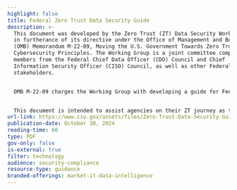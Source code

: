 ```yaml
---
highlight: false
title: Federal Zero Trust Data Security Guide
description: >-
  This document was developed by the Zero Trust (ZT) Data Security Working Group
  in furtherance of its directive under the Office of Management and Budget
  (OMB) Memorandum M-22-09, Moving the U.S. Government Towards Zero Trust
  Cybersecurity Principles. The Working Group is a joint committee comprised of
  members from the Federal Chief Data Officer (CDO) Council and Chief
  Information Security Officer (CISO) Council, as well as other Federal
  stakeholders.


  OMB M-22-09 charges the Working Group with developing a guide for Federal agencies that addresses how existing Federal information categorization schemes can support effective data categorization in a security context. It also focuses on developing enterprise-specific data categories not addressed by existing Federal categories, identifying members to act as leads or designate leads within their agencies to convene a community of practice (CoP) for specific areas of focus, and supporting pilots of emerging approaches and best practices among agencies.


  This document is intended to assist agencies on their ZT journey as they continue to implement ZT principles year-to-year and across Administrations.
url-link: https://www.cio.gov/assets/files/Zero-Trust-Data-Security-Guide_Oct24-Final.pdf
publication-date: October 30, 2024
reading-time: 60
type: PDF
gov-only: false
is-external: true
filter: technology
audience: security-compliance
resource-type: guidance
branded-offerings: market-it-data-intelligence
---
```


